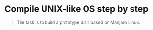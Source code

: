 # Compile UNIX-like OS step by step

> The task is to build a prototype distr based on Manjaro Linux.